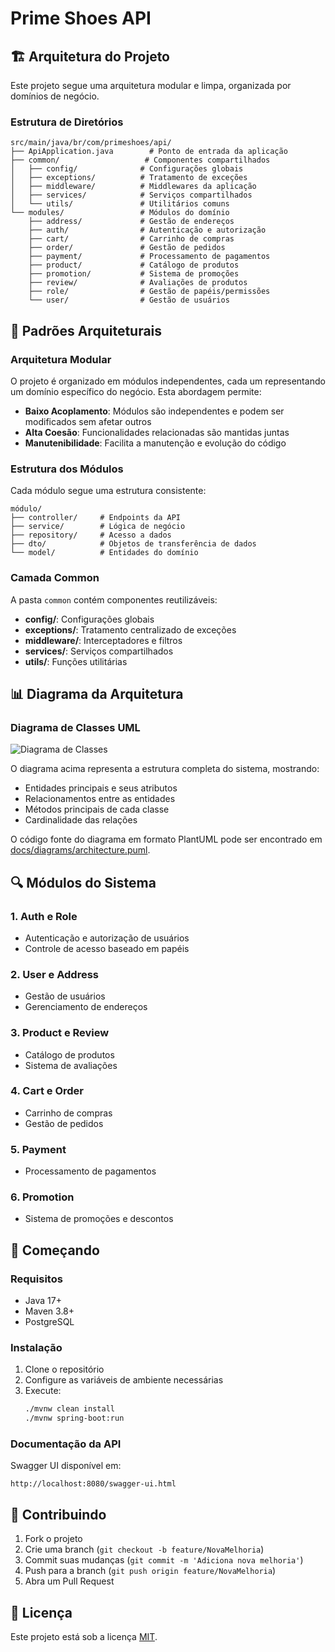 # Prime Shoes API

## 🏗️ Arquitetura do Projeto

Este projeto segue uma arquitetura modular e limpa, organizada por domínios de negócio.

### Estrutura de Diretórios

```
src/main/java/br/com/primeshoes/api/
├── ApiApplication.java        # Ponto de entrada da aplicação
├── common/                   # Componentes compartilhados
│   ├── config/              # Configurações globais
│   ├── exceptions/          # Tratamento de exceções
│   ├── middleware/          # Middlewares da aplicação
│   ├── services/            # Serviços compartilhados
│   └── utils/               # Utilitários comuns
└── modules/                 # Módulos do domínio
    ├── address/             # Gestão de endereços
    ├── auth/                # Autenticação e autorização
    ├── cart/                # Carrinho de compras
    ├── order/               # Gestão de pedidos
    ├── payment/             # Processamento de pagamentos
    ├── product/             # Catálogo de produtos
    ├── promotion/           # Sistema de promoções
    ├── review/              # Avaliações de produtos
    ├── role/                # Gestão de papéis/permissões
    └── user/                # Gestão de usuários
```

## 📐 Padrões Arquiteturais

### Arquitetura Modular
O projeto é organizado em módulos independentes, cada um representando um domínio específico do negócio. Esta abordagem permite:

- **Baixo Acoplamento**: Módulos são independentes e podem ser modificados sem afetar outros
- **Alta Coesão**: Funcionalidades relacionadas são mantidas juntas
- **Manutenibilidade**: Facilita a manutenção e evolução do código

### Estrutura dos Módulos
Cada módulo segue uma estrutura consistente:

```
módulo/
├── controller/     # Endpoints da API
├── service/        # Lógica de negócio
├── repository/     # Acesso a dados
├── dto/            # Objetos de transferência de dados
└── model/          # Entidades do domínio
```

### Camada Common
A pasta `common` contém componentes reutilizáveis:

- **config/**: Configurações globais
- **exceptions/**: Tratamento centralizado de exceções
- **middleware/**: Interceptadores e filtros
- **services/**: Serviços compartilhados
- **utils/**: Funções utilitárias

## 📊 Diagrama da Arquitetura

### Diagrama de Classes UML
![Diagrama de Classes](docs/images/class-diagram.png)

O diagrama acima representa a estrutura completa do sistema, mostrando:
- Entidades principais e seus atributos
- Relacionamentos entre as entidades
- Métodos principais de cada classe
- Cardinalidade das relações

O código fonte do diagrama em formato PlantUML pode ser encontrado em [docs/diagrams/architecture.puml](docs/diagrams/architecture.puml).

## 🔍 Módulos do Sistema

### 1. Auth e Role
- Autenticação e autorização de usuários
- Controle de acesso baseado em papéis

### 2. User e Address
- Gestão de usuários
- Gerenciamento de endereços

### 3. Product e Review
- Catálogo de produtos
- Sistema de avaliações

### 4. Cart e Order
- Carrinho de compras
- Gestão de pedidos

### 5. Payment
- Processamento de pagamentos

### 6. Promotion
- Sistema de promoções e descontos

## 🚀 Começando

### Requisitos
- Java 17+
- Maven 3.8+
- PostgreSQL

### Instalação
1. Clone o repositório
2. Configure as variáveis de ambiente necessárias
3. Execute:
   ```bash
   ./mvnw clean install
   ./mvnw spring-boot:run
   ```

### Documentação da API
Swagger UI disponível em:
```
http://localhost:8080/swagger-ui.html
```

## 🤝 Contribuindo

1. Fork o projeto
2. Crie uma branch (`git checkout -b feature/NovaMelhoria`)
3. Commit suas mudanças (`git commit -m 'Adiciona nova melhoria'`)
4. Push para a branch (`git push origin feature/NovaMelhoria`)
5. Abra um Pull Request

## 📝 Licença

Este projeto está sob a licença [MIT](LICENSE). 